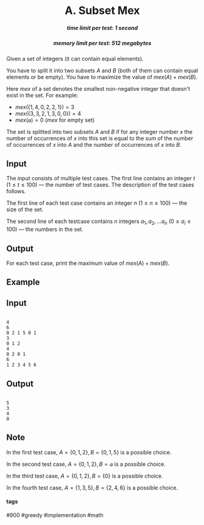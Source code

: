 <h1 style='text-align: center;'> A. Subset Mex</h1>

<h5 style='text-align: center;'>time limit per test: 1 second</h5>
<h5 style='text-align: center;'>memory limit per test: 512 megabytes</h5>

Given a set of integers (it can contain equal elements).

You have to split it into two subsets $A$ and $B$ (both of them can contain equal elements or be empty). You have to maximize the value of $mex(A)+mex(B)$.

Here $mex$ of a set denotes the smallest non-negative integer that doesn't exist in the set. For example: 

* $mex(\{1,4,0,2,2,1\})=3$
* $mex(\{3,3,2,1,3,0,0\})=4$
* $mex(\varnothing)=0$ ($mex$ for empty set)

The set is splitted into two subsets $A$ and $B$ if for any integer number $x$ the number of occurrences of $x$ into this set is equal to the sum of the number of occurrences of $x$ into $A$ and the number of occurrences of $x$ into $B$.

## Input

The input consists of multiple test cases. The first line contains an integer $t$ ($1\leq t\leq 100$) — the number of test cases. The description of the test cases follows.

The first line of each test case contains an integer $n$ ($1\leq n\leq 100$) — the size of the set.

The second line of each testcase contains $n$ integers $a_1,a_2,\dots a_n$ ($0\leq a_i\leq 100$) — the numbers in the set.

## Output

For each test case, print the maximum value of $mex(A)+mex(B)$.

## Example

## Input


```

4
6
0 2 1 5 0 1
3
0 1 2
4
0 2 0 1
6
1 2 3 4 5 6

```
## Output


```

5
3
4
0

```
## Note

In the first test case, $A=\left\{0,1,2\right\},B=\left\{0,1,5\right\}$ is a possible choice.

In the second test case, $A=\left\{0,1,2\right\},B=\varnothing$ is a possible choice.

In the third test case, $A=\left\{0,1,2\right\},B=\left\{0\right\}$ is a possible choice.

In the fourth test case, $A=\left\{1,3,5\right\},B=\left\{2,4,6\right\}$ is a possible choice.



#### tags 

#900 #greedy #implementation #math 